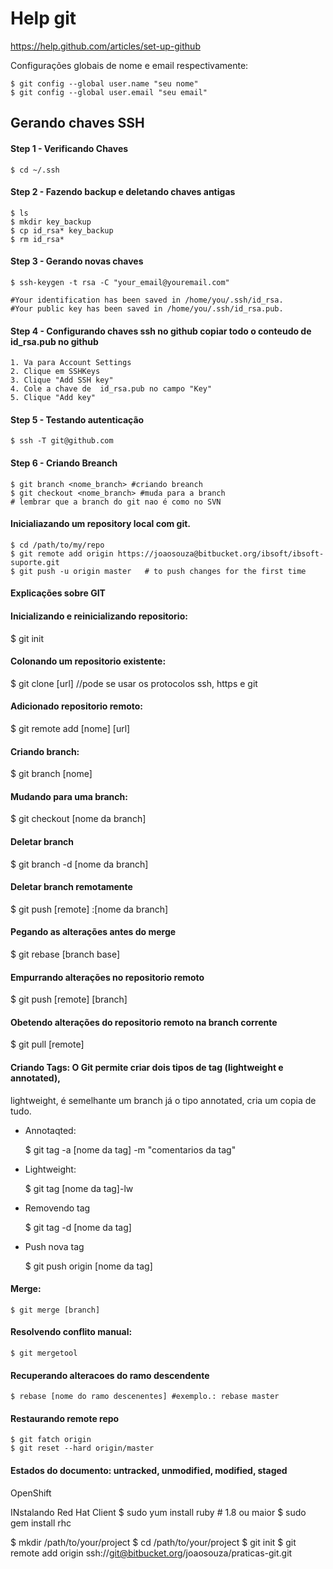 # Help git

https://help.github.com/articles/set-up-github

Configurações globais de nome e email respectivamente:

	$ git config --global user.name "seu nome"
	$ git config --global user.email "seu email"


## Gerando chaves SSH

#### Step 1 - Verificando Chaves
	$ cd ~/.ssh 

#### Step 2 - Fazendo backup e deletando chaves antigas
	$ ls
  	$ mkdir key_backup
  	$ cp id_rsa* key_backup
  	$ rm id_rsa*
  
#### Step 3 - Gerando novas chaves
  	$ ssh-keygen -t rsa -C "your_email@youremail.com"
  
  	#Your identification has been saved in /home/you/.ssh/id_rsa.
  	#Your public key has been saved in /home/you/.ssh/id_rsa.pub.

#### Step 4 - Configurando chaves ssh no github copiar todo o conteudo de id_rsa.pub no github
	1. Va para Account Settings
  	2. Clique em SSHKeys
  	3. Clique "Add SSH key"
  	4. Cole a chave de  id_rsa.pub no campo "Key"
  	5. Clique "Add key"

#### Step 5 - Testando autenticação
	$ ssh -T git@github.com


#### Step 6 -  Criando Breanch
	$ git branch <nome_branch> #criando breanch
	$ git checkout <nome_branch> #muda para a branch
	# lembrar que a branch do git nao é como no SVN
	

#### Inicialiazando um repository local com git.

	$ cd /path/to/my/repo
	$ git remote add origin https://joaosouza@bitbucket.org/ibsoft/ibsoft-suporte.git
	$ git push -u origin master   # to push changes for the first time

  

#### Explicações sobre GIT
 
#### Inicializando e reinicializando repositorio:
$ git init
 
#### Colonando um repositorio existente:
$ git clone [url] //pode se usar os protocolos ssh, https e git

#### Adicionado repositorio remoto:
$ git remote add [nome] [url]

#### Criando branch:
$ git branch [nome]

#### Mudando para uma branch:
$ git checkout [nome da branch]

#### Deletar branch
$ git branch -d [nome da branch]

#### Deletar branch remotamente
$ git push [remote] :[nome da branch] 

#### Pegando as alterações antes do merge
$ git rebase [branch base]

#### Empurrando alterações no repositorio remoto
$ git push [remote] [branch]

#### Obetendo alterações do repositorio remoto na branch corrente
$ git pull [remote]


#### Criando Tags: O Git permite criar dois tipos de tag (lightweight e  annotated),
lightweight, é semelhante  um branch já o tipo annotated, cria um copia de tudo.

* Annotaqted:

	$ git tag -a [nome da tag] -m "comentarios da tag"

* Lightweight:

	$ git tag [nome da tag]-lw

* Removendo tag

	$ git tag -d [nome da tag] 

* Push nova tag
	
	$ git push origin [nome da tag]

#### Merge:

	$ git merge [branch]

#### Resolvendo conflito manual:

	$ git mergetool

#### Recuperando alteracoes do ramo descendente

	$ rebase [nome do ramo descenentes] #exemplo.: rebase master

#### Restaurando remote repo

	$ git fatch origin
	$ git reset --hard origin/master



#### Estados do documento: untracked, unmodified, modified, staged


OpenShift


INstalando Red Hat Client
  $ sudo yum install ruby # 1.8 ou maior
  $ sudo gem install rhc
  
  
$ mkdir /path/to/your/project
$ cd /path/to/your/project
$ git init
$ git remote add origin ssh://git@bitbucket.org/joaosouza/praticas-git.git
  
  
